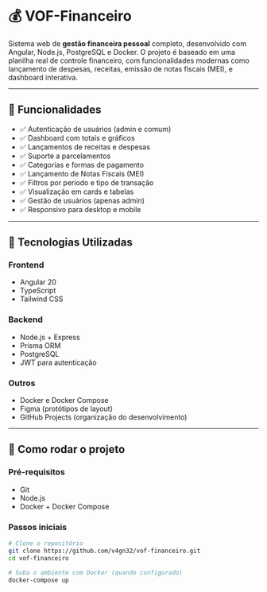 # 💰 VOF-Financeiro

Sistema web de **gestão financeira pessoal** completo, desenvolvido com Angular, Node.js, PostgreSQL e Docker. O projeto é baseado em uma planilha real de controle financeiro, com funcionalidades modernas como lançamento de despesas, receitas, emissão de notas fiscais (MEI), e dashboard interativa.

---

## 📌 Funcionalidades

- ✅ Autenticação de usuários (admin e comum)
- ✅ Dashboard com totais e gráficos
- ✅ Lançamentos de receitas e despesas
- ✅ Suporte a parcelamentos
- ✅ Categorias e formas de pagamento
- ✅ Lançamento de Notas Fiscais (MEI)
- ✅ Filtros por período e tipo de transação
- ✅ Visualização em cards e tabelas
- ✅ Gestão de usuários (apenas admin)
- ✅ Responsivo para desktop e mobile

---

## 🧱 Tecnologias Utilizadas

### Frontend

- Angular 20
- TypeScript
- Tailwind CSS

### Backend

- Node.js + Express
- Prisma ORM
- PostgreSQL
- JWT para autenticação

### Outros

- Docker e Docker Compose
- Figma (protótipos de layout)
- GitHub Projects (organização do desenvolvimento)

---

## 🚀 Como rodar o projeto

### Pré-requisitos

- Git
- Node.js
- Docker + Docker Compose

### Passos iniciais

```bash
# Clone o repositório
git clone https://github.com/v4gn32/vof-financeiro.git
cd vof-financeiro

# Suba o ambiente com Docker (quando configurado)
docker-compose up
